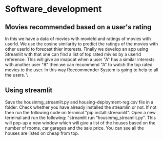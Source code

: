 # Software_development
## Movies recommended based on a user's rating

In this we have a data of movies with movieId and ratings of movies with userId. We use the cosine similarity to predict the ratings of the movies with other userId to forecast thier interests. Finally we develop an app using Streamlit with that one can find a list of top rated mivies by a userId reference. This will give an imapcat when a user "A" has a similar interests with another user  "B" then we can recommend  "A" to watch the top rated movies to the user. In this way Reecommender System is going to help to all the users. \\


## Using streamlit
  Save the housinmg_streamlit.py and housing-deployment-reg.csv file in a folder. Check whether you have already installed the streamlin or not. If not then run the following code on terminal 
  "pip install streeamlit".
  Open a new terminal and run the following:
  "streamlit run "housinmg_streamlit.py". This will pop-up a new window which will give a list of the houses based on the number of rooms, car garages and the sale price. You can see all the houses are listed on cheap from top.



